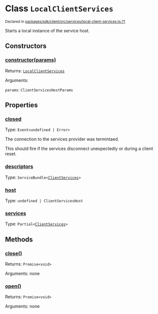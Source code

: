 # Class `LocalClientServices`
<sub>Declared in [packages/sdk/client/src/services/local-client-services.ts:71](https://github.com/dxos/dxos/blob/29a91026f/packages/sdk/client/src/services/local-client-services.ts#L71)</sub>


Starts a local instance of the service host.

## Constructors
### [constructor(params)](https://github.com/dxos/dxos/blob/29a91026f/packages/sdk/client/src/services/local-client-services.ts#L80)




Returns: <code>[LocalClientServices](/api/@dxos/client/classes/LocalClientServices)</code>

Arguments: 

`params`: <code>ClientServicesHostParams</code>



## Properties
### [closed](https://github.com/dxos/dxos/blob/29a91026f/packages/sdk/client/src/services/local-client-services.ts#L72)
Type: <code>Event&lt;undefined | Error&gt;</code>

The connection to the services provider was termintaed.

This should fire if the services disconnect unexpectedly or during a client reset.

### [descriptors](https://github.com/dxos/dxos/blob/29a91026f/packages/sdk/client/src/services/local-client-services.ts#L84)
Type: <code>ServiceBundle&lt;[ClientServices](/api/@dxos/client/types/ClientServices)&gt;</code>



### [host](https://github.com/dxos/dxos/blob/29a91026f/packages/sdk/client/src/services/local-client-services.ts#L92)
Type: <code>undefined | ClientServicesHost</code>



### [services](https://github.com/dxos/dxos/blob/29a91026f/packages/sdk/client/src/services/local-client-services.ts#L88)
Type: <code>Partial&lt;[ClientServices](/api/@dxos/client/types/ClientServices)&gt;</code>




## Methods
### [close()](https://github.com/dxos/dxos/blob/29a91026f/packages/sdk/client/src/services/local-client-services.ts#L118)




Returns: <code>Promise&lt;void&gt;</code>

Arguments: none




### [open()](https://github.com/dxos/dxos/blob/29a91026f/packages/sdk/client/src/services/local-client-services.ts#L97)




Returns: <code>Promise&lt;void&gt;</code>

Arguments: none




